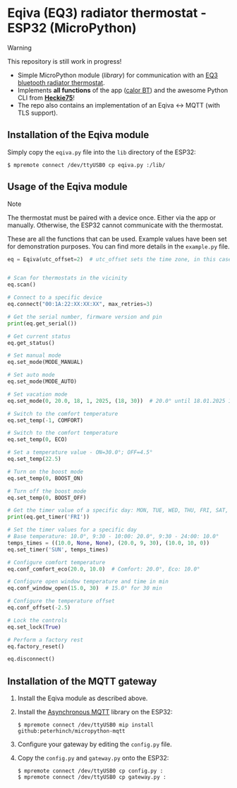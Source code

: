  

# Eqiva (EQ3) radiator thermostat - ESP32 (MicroPython)

> [!WARNING]
> This repository is still work in progress! 
- Simple MicroPython module (_library_) for communication with an [EQ3 bluetooth radiator thermostat](https://www.eq-3.de/produkte/eqiva/detail/bluetooth-smart-heizkoerperthermostat.html).
- Implements **all functions** of the app ([calor BT](https://play.google.com/store/apps/details?id=de.eq3.ble.android)) and the awesome Python CLI from **[Heckie75](https://github.com/Heckie75/Eqiva-Smart-Radiator-Thermostat)**!
- The repo also contains an implementation of an Eqiva <-> MQTT (with TLS support). 

## Installation of the Eqiva module

Simply copy the `eqiva.py` file into the `lib` directory of the ESP32:
```shell
$ mpremote connect /dev/ttyUSB0 cp eqiva.py :/lib/
```

## Usage of the Eqiva module

> [!NOTE]
> The thermostat must be paired with a device once. Either via the app or manually. Otherwise, the ESP32 cannot communicate with the thermostat.

These are all the functions that can be used. Example values have been set for demonstration purposes. You can find more details in the `example.py` file. 

```python
eq = Eqiva(utc_offset=2)  # utc_offset sets the time zone, in this case UTC+2


# Scan for thermostats in the vicinity
eq.scan()

# Connect to a specific device
eq.connect("00:1A:22:XX:XX:XX", max_retries=3)

# Get the serial number, firmware version and pin
print(eq.get_serial())

# Get current status
eq.get_status()

# Set manual mode
eq.set_mode(MODE_MANUAL)

# Set auto mode
eq.set_mode(MODE_AUTO)

# Set vacation mode
eq.set_mode(0, 20.0, 18, 1, 2025, (18, 30))  # 20.0° until 18.01.2025 18:30

# Switch to the comfort temperature
eq.set_temp(-1, COMFORT)

# Switch to the comfort temperature
eq.set_temp(0, ECO)

# Set a temperature value - ON=30.0°; OFF=4.5°
eq.set_temp(22.5)

# Turn on the boost mode
eq.set_temp(0, BOOST_ON)

# Turn off the boost mode
eq.set_temp(0, BOOST_OFF)

# Get the timer value of a specific day: MON, TUE, WED, THU, FRI, SAT, SUN
print(eq.get_timer('FRI'))

# Set the timer values for a specific day
# Base temperature: 10.0°, 9:30 - 10:00: 20.0°, 9:30 - 24:00: 10.0°
temps_times = ((10.0, None, None), (20.0, 9, 30), (10.0, 10, 0))
eq.set_timer('SUN', temps_times)

# Configure comfort temperature
eq.conf_comfort_eco(20.0, 10.0)  # Comfort: 20.0°, Eco: 10.0°

# Configure open window temperature and time in min
eq.conf_window_open(15.0, 30)  # 15.0° for 30 min

# Configure the temperature offset
eq.conf_offset(-2.5)

# Lock the controls
eq.set_lock(True)

# Perform a factory rest
eq.factory_reset()

eq.disconnect()
```

## Installation of the MQTT gateway

1. Install the Eqiva module as described above.
2. Install the [Asynchronous MQTT](https://github.com/peterhinch/micropython-mqtt) library on the ESP32:

   ```shell
   $ mpremote connect /dev/ttyUSB0 mip install github:peterhinch/micropython-mqtt
   ```
3. Configure your gateway by editing the `config.py` file.
4. Copy the `config.py` and `gateway.py` onto the ESP32:
   ```shell
   $ mpremote connect /dev/ttyUSB0 cp config.py :
   $ mpremote connect /dev/ttyUSB0 cp gateway.py :
   ```

